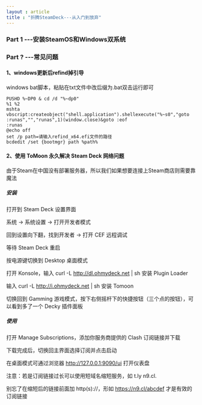 ```yaml
---
layout : article
title : "折腾SteamDeck---从入门到放弃"
---
```


### Part 1 ---安装SteamOS和Windows双系统

### Part ? ---常见问题

#### 1、windows更新后refind掉引导

windows bat脚本，粘贴在txt文件中改后缀为.bat双击运行即可

```shell
PUSHD %~DP0 & cd /d "%~dp0"
%1 %2
mshta vbscript:createobject("shell.application").shellexecute("%~s0","goto :runas","","runas",1)(window.close)&goto :eof
:runas
@echo off
set /p path=请输入refind_x64.efi文件的路径
bcdedit /set {bootmgr} path %path%
```

#### 2、使用 ToMoon 永久解决 Steam Deck 网络问题

由于Steam在中国没有部署服务器，所以我们如果想要连接上Steam商店则需要靠魔法

##### 安装

打开到 Steam Deck 设置界面

系统 -> 系统设置 -> 打开开发者模式

回到设置向下翻，找到开发者 -> 打开 CEF 远程调试

等待 Steam Deck 重启

按电源键切换到 Desktop 桌面模式

打开 Konsole，输入 curl -L <http://dl.ohmydeck.net> | sh 安装 Plugin Loader

输入 curl -L <http://i.ohmydeck.net> | sh 安装 Tomoon

切换回到 Gamming 游戏模式，按下右侧摇杆下的快捷按钮（三个点的按钮），可以看到多了一个 Decky 插件面板

##### 使用

打开 Manage Subscriptions，添加你服务商提供的 Clash 订阅链接并下载

下载完成后，切换回主界面选择订阅并点击启动

在桌面模式可通过浏览器 <http://127.0.0.1:9090/ui> 打开仪表盘

注意：若是订阅链接过长可以使用短域名缩短服务，如 t.ly n9.cl.

别忘了在缩短后的链接前面加 http(s)://，形如 <https://n9.cl/abcdef> 才是有效的订阅链接
